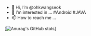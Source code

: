 - 👋 Hi, I’m @ohkwangseok
- 👀 I’m interested in ... #Android #JAVA
- 📫 How to reach me ...

[![Anurag's GitHub stats](https://github-readme-stats.vercel.app/api?username=ohkwangseok&&show_icons=true&theme=cobalt)]



<!---
ohkwangseok/ohkwangseok is a ✨ special ✨ repository because its `README.md` (this file) appears on your GitHub profile.
You can click the Preview link to take a look at your changes.
--->
